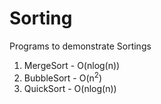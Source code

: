 # Sorting

Programs to demonstrate Sortings

1. MergeSort  - O(nlog(n))
2. BubbleSort - O(n<sup>2</sup>)
3. QuickSort - O(nlog(n))
